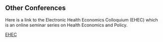 ## Other Conferences

Here is a link to the Electronic Health Economics Colloquium (EHEC) which is an online seminar series on Health Economics and Policy.

[EHEC](https://www.ehealthecon.org)
